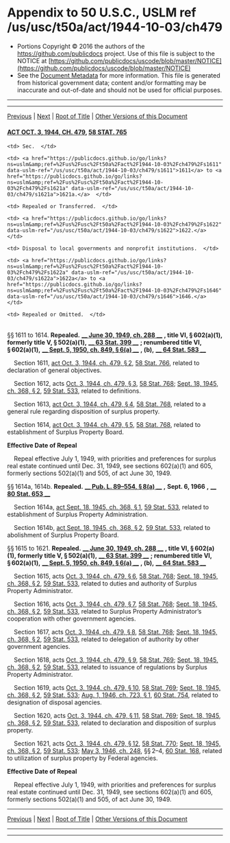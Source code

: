 ---
---

# Appendix to 50 U.S.C., USLM ref /us/usc/t50a/act/1944-10-03/ch479

* Portions Copyright © 2016 the authors of the https://github.com/publicdocs project.
  Use of this file is subject to the NOTICE at [https://github.com/publicdocs/uscode/blob/master/NOTICE](https://github.com/publicdocs/uscode/blob/master/NOTICE)
* See the [Document Metadata](././../../../../../..//README.md) for more information.
  This file is generated from historical government data; content and/or formatting may be inaccurate and out-of-date and should not be used for official purposes.

----------
----------

[Previous](./../../../../../..//us/usc/t50a/act/1944-09-27/ch416/m__us_usc_t50a_act_1944-09-27_ch416.md) | [Next](./../../../../../..//us/usc/t50a/act/1944-10-03/ch479/m__us_usc_t50a_act_1944-10-03_ch479_s1621a.md) | [Root of Title](./../../../../../../) | [Other Versions of this Document](https://publicdocs.github.io/go/links?ns=uslm&ref=%2Fus%2Fusc%2Ft50a%2Fact%2F1944-10-03%2Fch479)

#### [ACT OCT. 3, 1944, CH. 479][/us/act/1944-10-03/ch479], [58 STAT. 765][/us/stat/58/765]

<table>

  <tr>

    <td> Sec.  </td>

  </tr>

  <tr>

    <td> <a href="https://publicdocs.github.io/go/links?ns=uslm&amp;ref=%2Fus%2Fusc%2Ft50a%2Fact%2F1944-10-03%2Fch479%2Fs1611" data-uslm-ref="/us/usc/t50a/act/1944-10-03/ch479/s1611">1611</a> to <a href="https://publicdocs.github.io/go/links?ns=uslm&amp;ref=%2Fus%2Fusc%2Ft50a%2Fact%2F1944-10-03%2Fch479%2Fs1621a" data-uslm-ref="/us/usc/t50a/act/1944-10-03/ch479/s1621a">1621a.</a>  </td>

    <td> Repealed or Transferred.  </td>

  </tr>

  <tr>

    <td> <a href="https://publicdocs.github.io/go/links?ns=uslm&amp;ref=%2Fus%2Fusc%2Ft50a%2Fact%2F1944-10-03%2Fch479%2Fs1622" data-uslm-ref="/us/usc/t50a/act/1944-10-03/ch479/s1622">1622.</a>  </td>

    <td> Disposal to local governments and nonprofit institutions.  </td>

  </tr>

  <tr>

    <td> <a href="https://publicdocs.github.io/go/links?ns=uslm&amp;ref=%2Fus%2Fusc%2Ft50a%2Fact%2F1944-10-03%2Fch479%2Fs1622a" data-uslm-ref="/us/usc/t50a/act/1944-10-03/ch479/s1622a">1622a</a> to <a href="https://publicdocs.github.io/go/links?ns=uslm&amp;ref=%2Fus%2Fusc%2Ft50a%2Fact%2F1944-10-03%2Fch479%2Fs1646" data-uslm-ref="/us/usc/t50a/act/1944-10-03/ch479/s1646">1646.</a>  </td>

    <td> Repealed or Omitted.  </td>

  </tr>

</table>

§§ 1611 to 1614. __Repealed.__  __[__  __June 30, 1949, ch. 288__  __][/us/act/1949-06-30/ch288]__  __, title VI, § 602(a)(1), formerly title V, § 502(a)(1),__  __[__  __63 Stat. 399__  __][/us/stat/63/399]__  __; renumbered title VI, § 602(a)(1),__  __[__  __Sept. 5, 1950, ch. 849, § 6(a)__  __][/us/act/1950-09-05/ch849/s6/a]__  __, (b),__  __[__  __64 Stat. 583__  __][/us/stat/64/583]__ 

    Section 1611, [act Oct. 3, 1944, ch. 479, § 2][/us/act/1944-10-03/ch479/s2], [58 Stat. 766][/us/stat/58/766], related to declaration of general objectives.

    Section 1612, acts [Oct. 3, 1944, ch. 479, § 3][/us/act/1944-10-03/ch479/s3], [58 Stat. 768][/us/stat/58/768]; [Sept. 18, 1945, ch. 368, § 2][/us/act/1945-09-18/ch368/s2], [59 Stat. 533][/us/stat/59/533], related to definitions.

    Section 1613, [act Oct. 3, 1944, ch. 479, § 4][/us/act/1944-10-03/ch479/s4], [58 Stat. 768][/us/stat/58/768], related to a general rule regarding disposition of surplus property.

    Section 1614, [act Oct. 3, 1944, ch. 479, § 5][/us/act/1944-10-03/ch479/s5], [58 Stat. 768][/us/stat/58/768], related to establishment of Surplus Property Board.

 __Effective Date of Repeal__ 

    Repeal effective July 1, 1949, with priorities and preferences for surplus real estate continued until Dec. 31, 1949, see sections 602(a)(1) and 605, formerly sections 502(a)(1) and 505, of act June 30, 1949.

§§ 1614a, 1614b. __Repealed.__  __[__  __Pub. L. 89–554, § 8(a)__  __][/us/pl/89/554/s8/a]__  __,__  __Sept. 6, 1966__  __,__  __[__  __80 Stat. 653__  __][/us/stat/80/653]__ 

    Section 1614a, [act Sept. 18, 1945, ch. 368, § 1][/us/act/1945-09-18/ch368/s1], [59 Stat. 533][/us/stat/59/533], related to establishment of Surplus Property Administration.

    Section 1614b, [act Sept. 18, 1945, ch. 368, § 2][/us/act/1945-09-18/ch368/s2], [59 Stat. 533][/us/stat/59/533], related to abolishment of Surplus Property Board.

§§ 1615 to 1621. __Repealed.__  __[__  __June 30, 1949, ch. 288__  __][/us/act/1949-06-30/ch288]__  __, title VI, § 602(a)(1), formerly title V, § 502(a)(1),__  __[__  __63 Stat. 399__  __][/us/stat/63/399]__  __; renumbered title VI, § 602(a)(1),__  __[__  __Sept. 5, 1950, ch. 849, § 6(a)__  __][/us/act/1950-09-05/ch849/s6/a]__  __, (b),__  __[__  __64 Stat. 583__  __][/us/stat/64/583]__ 

    Section 1615, acts [Oct. 3, 1944, ch. 479, § 6][/us/act/1944-10-03/ch479/s6], [58 Stat. 768][/us/stat/58/768]; [Sept. 18, 1945, ch. 368, § 2][/us/act/1945-09-18/ch368/s2], [59 Stat. 533][/us/stat/59/533], related to duties and authority of Surplus Property Administrator.

    Section 1616, acts [Oct. 3, 1944, ch. 479, § 7][/us/act/1944-10-03/ch479/s7], [58 Stat. 768][/us/stat/58/768]; [Sept. 18, 1945, ch. 368, § 2][/us/act/1945-09-18/ch368/s2], [59 Stat. 533][/us/stat/59/533], related to Surplus Property Administrator’s cooperation with other government agencies.

    Section 1617, acts [Oct. 3, 1944, ch. 479, § 8][/us/act/1944-10-03/ch479/s8], [58 Stat. 768][/us/stat/58/768]; [Sept. 18, 1945, ch. 368, § 2][/us/act/1945-09-18/ch368/s2], [59 Stat. 533][/us/stat/59/533], related to delegation of authority by other government agencies.

    Section 1618, acts [Oct. 3, 1944, ch. 479, § 9][/us/act/1944-10-03/ch479/s9], [58 Stat. 769][/us/stat/58/769]; [Sept. 18, 1945, ch. 368, § 2][/us/act/1945-09-18/ch368/s2], [59 Stat. 533][/us/stat/59/533], related to issuance of regulations by Surplus Property Administrator.

    Section 1619, acts [Oct. 3, 1944, ch. 479, § 10][/us/act/1944-10-03/ch479/s10], [58 Stat. 769][/us/stat/58/769]; [Sept. 18, 1945, ch. 368, § 2][/us/act/1945-09-18/ch368/s2], [59 Stat. 533][/us/stat/59/533]; [Aug. 1, 1946, ch. 723, § 1][/us/act/1946-08-01/ch723/s1], [60 Stat. 754][/us/stat/60/754], related to designation of disposal agencies.

    Section 1620, acts [Oct. 3, 1944, ch. 479, § 11][/us/act/1944-10-03/ch479/s11], [58 Stat. 769][/us/stat/58/769]; [Sept. 18, 1945, ch. 368, § 2][/us/act/1945-09-18/ch368/s2], [59 Stat. 533][/us/stat/59/533], related to declaration and disposition of surplus property.

    Section 1621, acts [Oct. 3, 1944, ch. 479, § 12][/us/act/1944-10-03/ch479/s12], [58 Stat. 770][/us/stat/58/770]; [Sept. 18, 1945, ch. 368, § 2][/us/act/1945-09-18/ch368/s2], [59 Stat. 533][/us/stat/59/533]; [May 3, 1946, ch. 248][/us/act/1946-05-03/ch248], §§ 2–4, [60 Stat. 168][/us/stat/60/168], related to utilization of surplus property by Federal agencies.

 __Effective Date of Repeal__ 

    Repeal effective July 1, 1949, with priorities and preferences for surplus real estate continued until Dec. 31, 1949, see sections 602(a)(1) and 605, formerly sections 502(a)(1) and 505, of act June 30, 1949.

----------

[Previous](./../../../../../..//us/usc/t50a/act/1944-09-27/ch416/m__us_usc_t50a_act_1944-09-27_ch416.md) | [Next](./../../../../../..//us/usc/t50a/act/1944-10-03/ch479/m__us_usc_t50a_act_1944-10-03_ch479_s1621a.md) | [Root of Title](./../../../../../../) | [Other Versions of this Document](https://publicdocs.github.io/go/links?ns=uslm&ref=%2Fus%2Fusc%2Ft50a%2Fact%2F1944-10-03%2Fch479)

----------
----------

[/us/act/1944-10-03/ch479]: https://publicdocs.github.io/go/links?ns=uslm&ref=%2Fus%2Fact%2F1944-10-03%2Fch479
[/us/stat/58/765]: https://publicdocs.github.io/go/links?ns=uslm&ref=%2Fus%2Fstat%2F58%2F765
[/us/act/1949-06-30/ch288]: https://publicdocs.github.io/go/links?ns=uslm&ref=%2Fus%2Fact%2F1949-06-30%2Fch288
[/us/stat/63/399]: https://publicdocs.github.io/go/links?ns=uslm&ref=%2Fus%2Fstat%2F63%2F399
[/us/act/1950-09-05/ch849/s6/a]: https://publicdocs.github.io/go/links?ns=uslm&ref=%2Fus%2Fact%2F1950-09-05%2Fch849%2Fs6%2Fa
[/us/stat/64/583]: https://publicdocs.github.io/go/links?ns=uslm&ref=%2Fus%2Fstat%2F64%2F583
[/us/act/1944-10-03/ch479/s2]: https://publicdocs.github.io/go/links?ns=uslm&ref=%2Fus%2Fact%2F1944-10-03%2Fch479%2Fs2
[/us/stat/58/766]: https://publicdocs.github.io/go/links?ns=uslm&ref=%2Fus%2Fstat%2F58%2F766
[/us/act/1944-10-03/ch479/s3]: https://publicdocs.github.io/go/links?ns=uslm&ref=%2Fus%2Fact%2F1944-10-03%2Fch479%2Fs3
[/us/stat/58/768]: https://publicdocs.github.io/go/links?ns=uslm&ref=%2Fus%2Fstat%2F58%2F768
[/us/act/1945-09-18/ch368/s2]: https://publicdocs.github.io/go/links?ns=uslm&ref=%2Fus%2Fact%2F1945-09-18%2Fch368%2Fs2
[/us/stat/59/533]: https://publicdocs.github.io/go/links?ns=uslm&ref=%2Fus%2Fstat%2F59%2F533
[/us/act/1944-10-03/ch479/s4]: https://publicdocs.github.io/go/links?ns=uslm&ref=%2Fus%2Fact%2F1944-10-03%2Fch479%2Fs4
[/us/stat/58/768]: https://publicdocs.github.io/go/links?ns=uslm&ref=%2Fus%2Fstat%2F58%2F768
[/us/act/1944-10-03/ch479/s5]: https://publicdocs.github.io/go/links?ns=uslm&ref=%2Fus%2Fact%2F1944-10-03%2Fch479%2Fs5
[/us/stat/58/768]: https://publicdocs.github.io/go/links?ns=uslm&ref=%2Fus%2Fstat%2F58%2F768
[/us/pl/89/554/s8/a]: https://publicdocs.github.io/go/links?ns=uslm&ref=%2Fus%2Fpl%2F89%2F554%2Fs8%2Fa
[/us/stat/80/653]: https://publicdocs.github.io/go/links?ns=uslm&ref=%2Fus%2Fstat%2F80%2F653
[/us/act/1945-09-18/ch368/s1]: https://publicdocs.github.io/go/links?ns=uslm&ref=%2Fus%2Fact%2F1945-09-18%2Fch368%2Fs1
[/us/stat/59/533]: https://publicdocs.github.io/go/links?ns=uslm&ref=%2Fus%2Fstat%2F59%2F533
[/us/act/1945-09-18/ch368/s2]: https://publicdocs.github.io/go/links?ns=uslm&ref=%2Fus%2Fact%2F1945-09-18%2Fch368%2Fs2
[/us/stat/59/533]: https://publicdocs.github.io/go/links?ns=uslm&ref=%2Fus%2Fstat%2F59%2F533
[/us/act/1949-06-30/ch288]: https://publicdocs.github.io/go/links?ns=uslm&ref=%2Fus%2Fact%2F1949-06-30%2Fch288
[/us/stat/63/399]: https://publicdocs.github.io/go/links?ns=uslm&ref=%2Fus%2Fstat%2F63%2F399
[/us/act/1950-09-05/ch849/s6/a]: https://publicdocs.github.io/go/links?ns=uslm&ref=%2Fus%2Fact%2F1950-09-05%2Fch849%2Fs6%2Fa
[/us/stat/64/583]: https://publicdocs.github.io/go/links?ns=uslm&ref=%2Fus%2Fstat%2F64%2F583
[/us/act/1944-10-03/ch479/s6]: https://publicdocs.github.io/go/links?ns=uslm&ref=%2Fus%2Fact%2F1944-10-03%2Fch479%2Fs6
[/us/stat/58/768]: https://publicdocs.github.io/go/links?ns=uslm&ref=%2Fus%2Fstat%2F58%2F768
[/us/act/1945-09-18/ch368/s2]: https://publicdocs.github.io/go/links?ns=uslm&ref=%2Fus%2Fact%2F1945-09-18%2Fch368%2Fs2
[/us/stat/59/533]: https://publicdocs.github.io/go/links?ns=uslm&ref=%2Fus%2Fstat%2F59%2F533
[/us/act/1944-10-03/ch479/s7]: https://publicdocs.github.io/go/links?ns=uslm&ref=%2Fus%2Fact%2F1944-10-03%2Fch479%2Fs7
[/us/stat/58/768]: https://publicdocs.github.io/go/links?ns=uslm&ref=%2Fus%2Fstat%2F58%2F768
[/us/act/1945-09-18/ch368/s2]: https://publicdocs.github.io/go/links?ns=uslm&ref=%2Fus%2Fact%2F1945-09-18%2Fch368%2Fs2
[/us/stat/59/533]: https://publicdocs.github.io/go/links?ns=uslm&ref=%2Fus%2Fstat%2F59%2F533
[/us/act/1944-10-03/ch479/s8]: https://publicdocs.github.io/go/links?ns=uslm&ref=%2Fus%2Fact%2F1944-10-03%2Fch479%2Fs8
[/us/stat/58/768]: https://publicdocs.github.io/go/links?ns=uslm&ref=%2Fus%2Fstat%2F58%2F768
[/us/act/1945-09-18/ch368/s2]: https://publicdocs.github.io/go/links?ns=uslm&ref=%2Fus%2Fact%2F1945-09-18%2Fch368%2Fs2
[/us/stat/59/533]: https://publicdocs.github.io/go/links?ns=uslm&ref=%2Fus%2Fstat%2F59%2F533
[/us/act/1944-10-03/ch479/s9]: https://publicdocs.github.io/go/links?ns=uslm&ref=%2Fus%2Fact%2F1944-10-03%2Fch479%2Fs9
[/us/stat/58/769]: https://publicdocs.github.io/go/links?ns=uslm&ref=%2Fus%2Fstat%2F58%2F769
[/us/act/1945-09-18/ch368/s2]: https://publicdocs.github.io/go/links?ns=uslm&ref=%2Fus%2Fact%2F1945-09-18%2Fch368%2Fs2
[/us/stat/59/533]: https://publicdocs.github.io/go/links?ns=uslm&ref=%2Fus%2Fstat%2F59%2F533
[/us/act/1944-10-03/ch479/s10]: https://publicdocs.github.io/go/links?ns=uslm&ref=%2Fus%2Fact%2F1944-10-03%2Fch479%2Fs10
[/us/stat/58/769]: https://publicdocs.github.io/go/links?ns=uslm&ref=%2Fus%2Fstat%2F58%2F769
[/us/act/1945-09-18/ch368/s2]: https://publicdocs.github.io/go/links?ns=uslm&ref=%2Fus%2Fact%2F1945-09-18%2Fch368%2Fs2
[/us/stat/59/533]: https://publicdocs.github.io/go/links?ns=uslm&ref=%2Fus%2Fstat%2F59%2F533
[/us/act/1946-08-01/ch723/s1]: https://publicdocs.github.io/go/links?ns=uslm&ref=%2Fus%2Fact%2F1946-08-01%2Fch723%2Fs1
[/us/stat/60/754]: https://publicdocs.github.io/go/links?ns=uslm&ref=%2Fus%2Fstat%2F60%2F754
[/us/act/1944-10-03/ch479/s11]: https://publicdocs.github.io/go/links?ns=uslm&ref=%2Fus%2Fact%2F1944-10-03%2Fch479%2Fs11
[/us/stat/58/769]: https://publicdocs.github.io/go/links?ns=uslm&ref=%2Fus%2Fstat%2F58%2F769
[/us/act/1945-09-18/ch368/s2]: https://publicdocs.github.io/go/links?ns=uslm&ref=%2Fus%2Fact%2F1945-09-18%2Fch368%2Fs2
[/us/stat/59/533]: https://publicdocs.github.io/go/links?ns=uslm&ref=%2Fus%2Fstat%2F59%2F533
[/us/act/1944-10-03/ch479/s12]: https://publicdocs.github.io/go/links?ns=uslm&ref=%2Fus%2Fact%2F1944-10-03%2Fch479%2Fs12
[/us/stat/58/770]: https://publicdocs.github.io/go/links?ns=uslm&ref=%2Fus%2Fstat%2F58%2F770
[/us/act/1945-09-18/ch368/s2]: https://publicdocs.github.io/go/links?ns=uslm&ref=%2Fus%2Fact%2F1945-09-18%2Fch368%2Fs2
[/us/stat/59/533]: https://publicdocs.github.io/go/links?ns=uslm&ref=%2Fus%2Fstat%2F59%2F533
[/us/act/1946-05-03/ch248]: https://publicdocs.github.io/go/links?ns=uslm&ref=%2Fus%2Fact%2F1946-05-03%2Fch248
[/us/stat/60/168]: https://publicdocs.github.io/go/links?ns=uslm&ref=%2Fus%2Fstat%2F60%2F168


